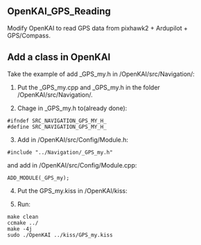 ## OpenKAI_GPS_Reading
Modify OpenKAI to read GPS data from pixhawk2 + Ardupilot + GPS/Compass.


## Add a class in OpenKAI

Take the example of add _GPS_my.h in /OpenKAI/src/Navigation/:

1. Put the _GPS_my.cpp and _GPS_my.h in the folder /OpenKAI/src/Navigation/.

2. Chage in _GPS_my.h to(already done):
```
#ifndef SRC_NAVIGATION_GPS_MY_H_
#define SRC_NAVIGATION_GPS_MY_H_
```
3. Add in /OpenKAI/src/Config/Module.h:
```
#include "../Navigation/_GPS_my.h"
```
and add in /OpenKAI/src/Config/Module.cpp:
```
ADD_MODULE(_GPS_my);
```
4. Put the GPS_my.kiss in /OpenKAI/kiss:

5. Run:
```
make clean
ccmake ../
make -4j
sudo ./OpenKAI ../kiss/GPS_my.kiss
```

